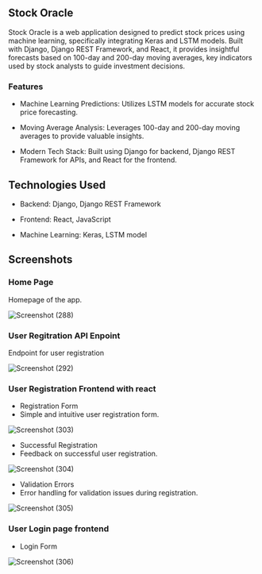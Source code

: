 ## Stock Oracle

Stock Oracle is a web application designed to predict stock prices using machine learning, specifically integrating Keras and LSTM models. Built with Django, Django REST Framework, and React, it provides insightful forecasts based on 100-day and 200-day moving averages, key indicators used by stock analysts to guide investment decisions.

### Features

 - Machine Learning Predictions: Utilizes LSTM models for accurate stock price forecasting.

 - Moving Average Analysis: Leverages 100-day and 200-day moving averages to provide valuable insights.

 - Modern Tech Stack: Built using Django for backend, Django REST Framework for APIs, and React for the frontend.


## Technologies Used

 - Backend: Django, Django REST Framework

 - Frontend: React, JavaScript

 - Machine Learning: Keras, LSTM model



## Screenshots


### Home Page
Homepage of the app.

![Screenshot (288)](https://github.com/user-attachments/assets/f006e2a3-12a6-440a-9a59-54389b083bfe)



### User Regitration API Enpoint
Endpoint for user registration

![Screenshot (292)](https://github.com/user-attachments/assets/2d78892f-e124-4f04-8f31-fc49a88be946)



### User Registration Frontend with react

 - Registration Form
 - Simple and intuitive user registration form.

![Screenshot (303)](https://github.com/user-attachments/assets/0bb54449-03b7-4df2-bb1e-e7dac510588e)


 - Successful Registration
 - Feedback on successful user registration.

![Screenshot (304)](https://github.com/user-attachments/assets/9ba1cafc-a6b9-4e0d-9191-85bbaf5cd8d3)


 - Validation Errors
 - Error handling for validation issues during registration.

![Screenshot (305)](https://github.com/user-attachments/assets/60ed0e11-ee37-4b13-91a7-13c9c61592c4)


### User Login page frontend

 - Login Form

 ![Screenshot (306)](https://github.com/user-attachments/assets/4e0a90dd-ea61-4636-a4a8-addec2a92072)




